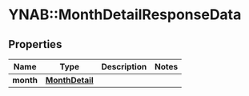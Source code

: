 # YNAB::MonthDetailResponseData

## Properties

| Name | Type | Description | Notes |
| ---- | ---- | ----------- | ----- |
| **month** | [**MonthDetail**](MonthDetail.md) |  |  |

